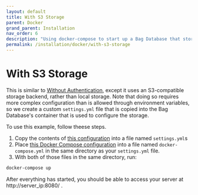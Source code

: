 ```yaml
---
layout: default
title: With S3 Storage
parent: Docker
grand_parent: Installation
nav_order: 6
description: "Using docker-compose to start up a Bag Database that stores files in an S3 bucket"
permalink: /installation/docker/with-s3-storage
---
```


# With S3 Storage

This is similar to [Without Authentication](without-authentication.md), except it uses an S3-compatible
storage backend, rather than local storage.  Note that doing so requires more complex configuration than is allowed through environment variables, so we create a custom `settings.yml` file  that is copied into the Bag Database's container that is used to configure the storage.

To use this example, follow theese steps.

1. Copy the contents of [this configuration](../../../docker/settings.yml) into a file named ```settings.yml```s
2. Place [this Docker Compose configuration](../../../docker/docker-compose.yml) into a file named ```docker-compose.yml``` in the same directory as your ```settings.yml``` file.
3. With both of those files in the same directory, run:
  ```bash
  docker-compose up
  ```

After everything has started, you should be able to access your server at http://server_ip:8080/ .
